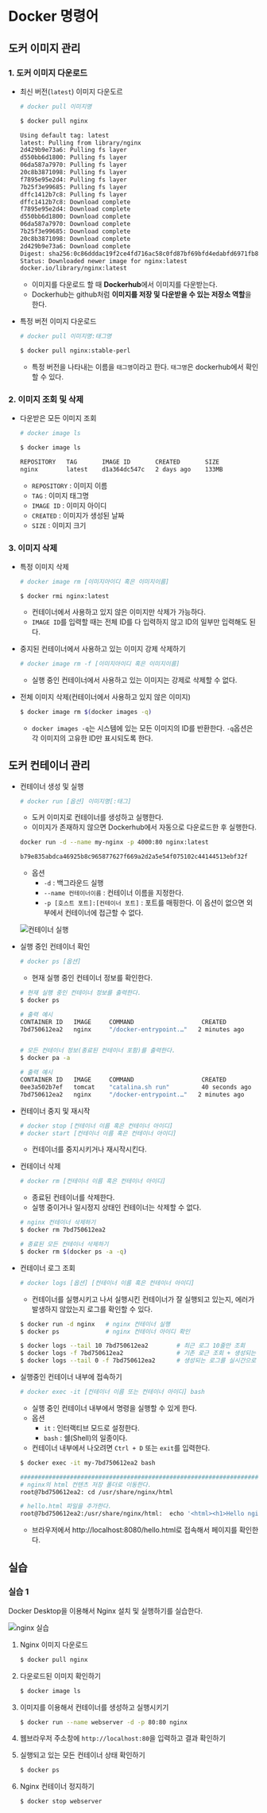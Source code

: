 # Docker 명령어

## 도커 이미지 관리

### 1. 도커 이미지 다운로드

- 최신 버전(`latest`) 이미지 다운도르
    ```bash
    # docker pull 이미지명
    ```

    ```bash
    $ docker pull nginx

    Using default tag: latest
    latest: Pulling from library/nginx
    2d429b9e73a6: Pulling fs layer
    d550bb6d1800: Pulling fs layer
    06da587a7970: Pulling fs layer
    20c8b3871098: Pulling fs layer
    f7895e95e2d4: Pulling fs layer
    7b25f3e99685: Pulling fs layer
    dffc1412b7c8: Pulling fs layer
    dffc1412b7c8: Download complete
    f7895e95e2d4: Download complete
    d550bb6d1800: Download complete
    06da587a7970: Download complete
    7b25f3e99685: Download complete
    20c8b3871098: Download complete
    2d429b9e73a6: Download complete
    Digest: sha256:0c86dddac19f2ce4fd716ac58c0fd87bf69bfd4edabfd6971fb885bafd12a00b
    Status: Downloaded newer image for nginx:latest
    docker.io/library/nginx:latest
    ```
    - 이미지를 다운로드 할 때 **Dockerhub**에서 이미지를 다운받는다.
    - Dockerhub는 github처럼 **이미지를 저장 및 다운받을 수 있는 저장소 역할**을 한다.

- 특정 버전 이미지 다운로드
    ```bash
    # docker pull 이미지명:태그명
    ```

    ```bash
    $ docker pull nginx:stable-perl
    ```
    - 특정 버전을 나타내는 이름을 `태그명`이라고 한다. `태그명`은 dockerhub에서 확인할 수 있다.

### 2. 이미지 조회 및  삭제

- 다운받은 모든 이미지 조회
    ```bash
    # docker image ls
    ```

    ```bash
    $ docker image ls

    REPOSITORY   TAG       IMAGE ID       CREATED       SIZE
    nginx        latest    d1a364dc547c   2 days ago    133MB
    ```
    - `REPOSITORY` : 이미지 이름
    - `TAG` : 이미지 태그명
    - `IMAGE ID` : 이미지 아이디
    - `CREATED` : 이미지가 생성된 날짜
    - `SIZE` : 이미지 크기

### 3. 이미지 삭제

- 특정 이미지 삭제
    ```bash
    # docker image rm [이미지아이디 혹은 이미지이름]
    ```

    ```
    $ docker rmi nginx:latest
    ```
    - 컨테이너에서 사용하고 있지 않은 이미지만 삭제가 가능하다.
    - `IMAGE ID`를 입력할 때는 전체 ID를 다 입력하지 않고 ID의 일부만 입력해도 된다.

- 중지된 컨테이너에서 사용하고 있는 이미지 강제 삭제하기
    ```bash
    # docker image rm -f [이미지아이디 혹은 이미지이름]
    ```
    - 실행 중인 컨테이너에서 사용하고 있는 이미지는 강제로 삭제할 수 없다.
  
- 전체 이미지 삭제(컨테이너에서 사용하고 있지 않은 이미지)
    ```bash
    $ docker image rm $(docker images -q)
    ```
    - `docker images -q`는 시스템에 있는 모든 이미지의 ID를 반환한다. `-q`옵션은 각 이미지의 고유한 ID만 표시되도록 한다.
  
## 도커 컨테이너 관리

- 컨테이너 생성 및 실행
    ```bash
    # docker run [옵션] 이미지명[:태그]
    ```
    - 도커 이미지로 컨테이너를 생성하고 실행한다.
    - 이미지가 존재하지 않으면 Dockerhub에서 자동으로 다운로드한 후 실행한다.
  
    ```bash
    docker run -d --name my-nginx -p 4000:80 nginx:latest

    b79e835abdca46925b8c965877627f669a2d2a5e54f075102c44144513ebf32f
    ```
    - 옵션
      - `-d` : 백그라운드 실행
      - `--name 컨테이너이름` : 컨테이너 이름을 지정한다.
      - `-p [호스트 포트]:[컨테이너 포트]` : 포트를 매핑한다. 이 옵션이 없으면 외부에서 컨테이너에 접근할 수 없다.
  
    ![컨테이너 실행](../images/3/4-2.PNG)
  
- 실행 중인 컨테이너 확인
    ```bash
    # docker ps [옵션] 
    ```
    - 현재 실행 중인 컨테이너 정보를 확인한다.
  
    ```bash
    # 현재 실행 중인 컨테이너 정보를 출력한다.
    $ docker ps

    # 출력 예시
    CONTAINER ID   IMAGE     COMMAND                   CREATED          STATUS               PORTS                  NAMES
    7bd750612ea2   nginx     "/docker-entrypoint.…"   2 minutes ago    Up 2 minutes          0.0.0.0:8080->80/tcp   my-nginx


    # 모든 컨테이너 정보(종료된 컨테이너 포함)를 출력한다.
    $ docker pa -a

    # 출력 예시
    CONTAINER ID   IMAGE     COMMAND                   CREATED          STATUS               PORTS                  NAMES
    0ee3a502b7ef   tomcat    "catalina.sh run"         40 seconds ago   Exited 2 seconds                            my-tomcat
    7bd750612ea2   nginx     "/docker-entrypoint.…"   2 minutes ago    Up 2 minutes          0.0.0.0:8080->80/tcp   my-nginx
    ```

- 컨테이너 중지 및 재시작
    ```bash
    # docker stop [컨테이너 이름 혹은 컨테이너 아이디]
    # docker start [컨테이너 이름 혹은 컨테이너 아이디]
    ```
    - 컨테이너를 중지시키거나 재시작시킨다.
  
- 컨테이너 삭제
    ```bash
    # docker rm [컨테이너 이름 혹은 컨테이너 아이디]
    ```
    - 종료된 컨테이너를 삭제한다.
    - 실행 중이거나 일시정지 상태인 컨테이너는 삭제할 수 없다.
  
    ```bash
    # nginx 컨테이너 삭제하기
    $ docker rm 7bd750612ea2

    # 종료된 모든 컨테이너 삭제하기
    $ docker rm $(docker ps -a -q)
    ```

- 컨테이너 로그 조회
    ```bash
    # docker logs [옵션] [컨테이너 이름 혹은 컨테이너 아이디]
    ```
    - 컨테이너를 실행시키고 나서 실행시킨 컨테이너가 잘 실행되고 있는지, 에러가 발생하지 않았는지 로그를 확인할 수 있다.

    ```bash
    $ docker run -d nginx   # nginx 컨테이너 실행
    $ docker ps             # nginx 컨테이너 아이디 확인

    $ docker logs --tail 10 7bd750612ea2        # 최근 로그 10줄만 조회
    $ docker logs -f 7bd750612ea2               # 기존 로근 조회 + 생성되는 로그를 실시간으로 조회
    $ docker logs --tail 0 -f 7bd750612ea2      # 생성되는 로그를 실시간으로 조회
    ```

- 실행중인 컨테이너 내부에 접속하기
    ```bash
    # docker exec -it [컨테이너 이름 또는 컨테이너 아이디] bash
    ```
    - 실행 중인 컨테이너 내부에서 명령을 실행할 수 있게 한다.
    - 옵션
      - `it` : 인터랙티브 모드로 설정한다.
      - `bash` : 쉘(Shell)의 일종이다.
    - 컨테이너 내부에서 나오려면 `Ctrl + D` 또는 `exit`를 입력한다.

    ```bash
    $ docker exec -it my-7bd750612ea2 bash

    ######################################################################
    # nginx의 html 컨텐츠 저장 폴더로 이동한다.
    root@7bd750612ea2: cd /usr/share/nginx/html
    
    # hello.html 파일을 추가한다.
    root@7bd750612ea2:/usr/share/nginx/html:  echo '<html><h1>Hello nginx</h1></html>' > hello.html
    ```
    - 브라우저에서 http://localhost:8080/hello.html로 접속해서 페이지를 확인한다.

## 실습 

### 실습 1
Docker Desktop을 이용해서 Nginx 설치 및 실행하기를 실습한다.

![nginx 실습](../images/3/4-1.PNG)
  
1. Nginx 이미지 다운로드
    ```bash
    $ docker pull nginx
    ```

2. 다운로드된 이미지 확인하기
    ```bash
    $ docker image ls
    ```
  
3. 이미지를 이용해서 컨테이너를 생성하고 실행시키기
    ```bash
    $ docker run --name webserver -d -p 80:80 nginx
    ```
  
4. 웹브라우저 주소창에 `http://localhost:80`을 입력하고 결과 확인하기
    
5. 실행되고 있는 모든 컨테이너 상태 확인하기
    ```bash
    $ docker ps
    ```
  
6. Nginx 컨테이너 정지하기
    ```bash
    $ docker stop webserver
    ```
